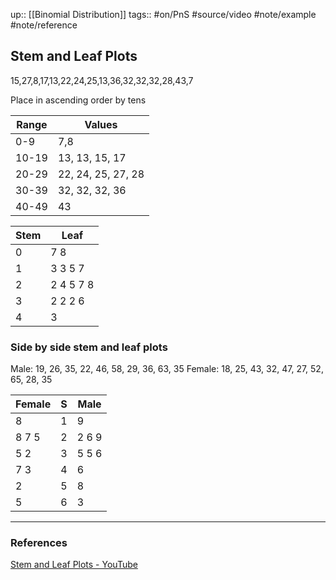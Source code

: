 up:: [[Binomial Distribution]]
tags:: #on/PnS #source/video #note/example #note/reference  

## Stem and Leaf Plots

15,27,8,17,13,22,24,25,13,36,32,32,32,28,43,7

Place in ascending order by tens

| Range | Values             |
| ----- | ------------------ |
| 0-9   | 7,8                |
| 10-19 | 13, 13, 15, 17     |
| 20-29 | 22, 24, 25, 27, 28 |
| 30-39 | 32, 32, 32, 36     | 
| 40-49 | 43                 |

| Stem | Leaf      |
| ---- | --------- |
| 0    | 7 8       |
| 1    | 3 3 5 7   |
| 2    | 2 4 5 7 8 |
| 3    | 2 2 2 6   |
| 4    | 3          |

### Side by side stem and leaf plots

Male: 19, 26, 35, 22, 46, 58, 29, 36, 63, 35
Female: 18, 25, 43, 32, 47, 27, 52, 65, 28, 35

| Female | S   | Male  |
| ------ | --- | ----- |
| 8      | 1   | 9     |
| 8 7 5  | 2   | 2 6 9 |
| 5 2    | 3   | 5 5 6 |
| 7 3    | 4   | 6     |
| 2      | 5   | 8     |
| 5       | 6   | 3     |


---

### References

[Stem and Leaf Plots - YouTube](https://www.youtube.com/watch?v=MUCvUgGfzdo&list=PL0o_zxa4K1BVsziIRdfv4Hl4UIqDZhXWV&index=13)